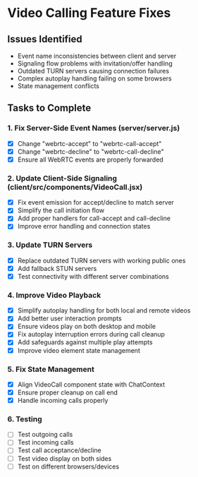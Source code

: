 # Video Calling Feature Fixes

## Issues Identified
- Event name inconsistencies between client and server
- Signaling flow problems with invitation/offer handling
- Outdated TURN servers causing connection failures
- Complex autoplay handling failing on some browsers
- State management conflicts

## Tasks to Complete

### 1. Fix Server-Side Event Names (server/server.js)
- [x] Change "webrtc-accept" to "webrtc-call-accept"
- [x] Change "webrtc-decline" to "webrtc-call-decline"
- [x] Ensure all WebRTC events are properly forwarded

### 2. Update Client-Side Signaling (client/src/components/VideoCall.jsx)
- [x] Fix event emission for accept/decline to match server
- [x] Simplify the call initiation flow
- [x] Add proper handlers for call-accept and call-decline
- [x] Improve error handling and connection states

### 3. Update TURN Servers
- [x] Replace outdated TURN servers with working public ones
- [x] Add fallback STUN servers
- [x] Test connectivity with different server combinations

### 4. Improve Video Playback
- [x] Simplify autoplay handling for both local and remote videos
- [x] Add better user interaction prompts
- [x] Ensure videos play on both desktop and mobile
- [x] Fix autoplay interruption errors during call cleanup
- [x] Add safeguards against multiple play attempts
- [x] Improve video element state management

### 5. Fix State Management
- [x] Align VideoCall component state with ChatContext
- [x] Ensure proper cleanup on call end
- [x] Handle incoming calls properly

### 6. Testing
- [ ] Test outgoing calls
- [ ] Test incoming calls
- [ ] Test call acceptance/decline
- [ ] Test video display on both sides
- [ ] Test on different browsers/devices
